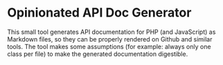 # Opinionated API Doc Generator

This small tool generates API documentation for PHP (and JavaScript) as
Markdown files, so they can be properly rendered on Github and similar tools.
The tool makes some assumptions (for example: always only one class per file)
to make the generated documentation digestible.
